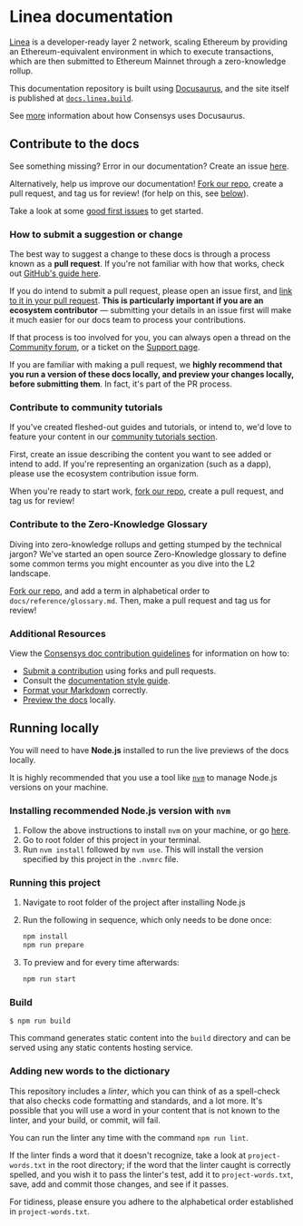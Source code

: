 # Linea documentation

[Linea](https://linea.build/) is a developer-ready layer 2 network, scaling Ethereum by providing
an Ethereum-equivalent environment in which to execute transactions, which are then submitted to
Ethereum Mainnet through a zero-knowledge rollup.

This documentation repository is built using [Docusaurus](https://docusaurus.io/), and the site
itself is published at [`docs.linea.build`](https://docs.linea.build/).

See [more](https://docs-template.consensys.net/) information about how Consensys uses Docusaurus.

## Contribute to the docs

See something missing? Error in our documentation? Create an issue [here](https://github.com/Consensys/doc.linea/issues).

Alternatively, help us improve our documentation! [Fork our repo](https://github.com/ConsenSys/doc.linea/fork),
create a pull request, and tag us for review! (for help on this, see [below](#how-to-submit-a-suggestion-or-change)).

Take a look at some [good first issues](https://github.com/ConsenSys/doc.linea/issues?q=is%3Aissue+is%3Aopen+label%3A%22good+first+issue%22)
to get started.

### How to submit a suggestion or change

The best way to suggest a change to these docs is through a process known as a **pull request**.
If you're not familiar with how that works, check out [GitHub's guide here](https://docs.github.com/en/pull-requests/collaborating-with-pull-requests/proposing-changes-to-your-work-with-pull-requests/creating-a-pull-request).

If you do intend to submit a pull request, please open an issue first, and [link to it in your pull request](https://docs.github.com/en/issues/tracking-your-work-with-issues/linking-a-pull-request-to-an-issue). **This is particularly important if you are an ecosystem contributor** —
submitting your details in an issue first will make it much easier for our docs team to process your
contributions.

If that process is too involved for you, you can always open a thread on the [Community forum](https://community.linea.build/),
or a ticket on the [Support page](https://support.linea.build/hc/en-us).

If you are familiar with making a pull request, we **highly recommend that you run a version of these docs locally, and preview your changes locally, before submitting them**.
In fact, it's part of the PR process.

### Contribute to community tutorials

If you've created fleshed-out guides and tutorials, or intend to, we'd love to feature your content
in our [community tutorials section](developers/guides/community).

First, create an issue describing the content you want to see added or intend to add. If you're
representing an organization (such as a dapp), please use the ecosystem contribution issue form.

When you're ready to start work, [fork our repo](https://github.com/Consensys/doc.linea/fork),
create a pull request, and tag us for review!

### Contribute to the Zero-Knowledge Glossary

Diving into zero-knowledge rollups and getting stumped by the technical jargon? We've started an
open source Zero-Knowledge glossary to define some common terms you might encounter as you dive
into the L2 landscape.

[Fork our repo](https://github.com/Consensys/doc.linea/fork), and add a term in alphabetical
order to `docs/reference/glossary.md`. Then, make a pull request and tag us for review!

### Additional Resources

View the [Consensys doc contribution guidelines](https://docs-template.consensys.net/) for
information on how to:

- [Submit a contribution](https://docs-template.consensys.net/contribute/submit-a-contribution) using forks and pull requests.
- Consult the [documentation style guide](https://docs-template.consensys.net/contribute/style-guide).
- [Format your Markdown](https://docs-template.consensys.net/contribute/format-markdown) correctly.
- [Preview the docs](https://docs-template.consensys.net/contribute/preview) locally.

## Running locally

You will need to have **Node.js** installed to run the live previews of the docs locally.

It is highly recommended that you use a tool like [`nvm`](https://github.com/nvm-sh/nvm#installing-and-updating)
to manage Node.js versions on your machine.

### Installing recommended Node.js version with `nvm`

1. Follow the above instructions to install `nvm` on your machine, or go [here](https://github.com/nvm-sh/nvm#installing-and-updating).
2. Go to root folder of this project in your terminal.
3. Run `nvm install` followed by `nvm use`. This will install the version specified by this project in the `.nvmrc` file.

### Running this project

1. Navigate to root folder of the project after installing Node.js
2. Run the following in sequence, which only needs to be done once:

   ```bash
   npm install
   npm run prepare
   ```

3. To preview and for every time afterwards:

   ```bash
   npm run start
   ```

### Build

    $ npm run build

This command generates static content into the `build` directory and can be served using any static
contents hosting service.

### Adding new words to the dictionary

This repository includes a _linter_, which you can think of as a spell-check that also checks code
formatting and standards, and a lot more. It's possible that you will use a word in your content
that is not known to the linter, and your build, or commit, will fail.

You can run the linter any time with the command `npm run lint`.

If the linter finds a word that it doesn't recognize, take a look at `project-words.txt` in the root
directory; if the word that the linter caught is correctly spelled, and you wish it to pass the
linter's test, add it to `project-words.txt`, save, add and commit those changes, and see if it
passes.

For tidiness, please ensure you adhere to the alphabetical order established in `project-words.txt`.
